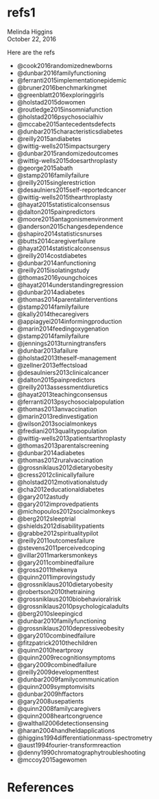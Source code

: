 # refs1
Melinda Higgins  
October 22, 2016  



Here are the refs 

* @cook2016randomizednewborns  
* @dunbar2016familyfunctioning  
* @ferranti2015implementationepidemic  
* @bruner2016benchmarkingmet
* @greenblatt2016exploringgirls
* @holstad2015dowomen
* @routledge2015insomniafunction
* @holstad2016psychosocialhiv
* @mccabe2015antecedentsdefects
* @dunbar2015characteristicsdiabetes
* @reilly2015andiabetes
* @wittig-wells2015impactsurgery
* @dunbar2015randomizedoutcomes
* @wittig-wells2015doesarthroplasty
* @george2015abath
* @stamp2016familyfailure
* @reilly2015singlerestriction
* @desaulniers2015self-reportedcancer
* @wittig-wells2015thearthroplasty
* @hayat2015statisticalconsensus
* @dalton2015painpredictors
* @moore2015antagonismenvironment
* @anderson2015changesdependence
* @shapiro2014statisticsnurses
* @butts2014caregiverfailure
* @hayat2014statisticalconsensus
* @reilly2014costdiabetes
* @dunbar2014anfunctioning
* @reilly2015isolatingstudy
* @thomas2016youngchoices
* @hayat2014understandingregression
* @dunbar2014adiabetes
* @thomas2014parentalinterventions
* @stamp2014familyfailure
* @kally2014thecaregivers
* @appiagyei2014informingproduction
* @marin2014feedingoxygenation
* @stamp2014familyfailure
* @jennings2013turningtransfers
* @dunbar2013afailure
* @holstad2013theself-management
* @zellner2013effectsload
* @desaulniers2013clinicalcancer
* @dalton2015painpredictors
* @reilly2013assessmentdiuretics
* @hayat2013teachingconsensus
* @ferranti2013psychosocialpopulation
* @thomas2013anvaccination
* @marin2013redinvestigation
* @wilson2013socialmonkeys
* @frediani2013qualitypopulation
* @wittig-wells2013patientsarthroplasty
* @thomas2013parentalscreening
* @dunbar2014adiabetes
* @thomas2012ruralvaccination
* @grossniklaus2012dietaryobesity
* @cress2012clinicallyfailure
* @holstad2012motivationalstudy
* @cha2012educationaldiabetes
* @gary2012astudy
* @gary2012improvedpatients
* @michopoulos2012socialmonkeys
* @berg2012sleeptrial
* @shields2012disabilitypatients
* @grabbe2012spiritualitypilot
* @reilly2011outcomesfailure
* @stevens2011perceivedcoping
* @villar2011markersmonkeys
* @gary2011combinedfailure
* @gross2011thekenya
* @quinn2011improvingstudy
* @grossniklaus2010dietaryobesity
* @robertson2010thetraining
* @grossniklaus2010biobehavioralrisk
* @grossniklaus2010psychologicaladults
* @berg2010sleepingicd
* @dunbar2010familyfunctioning
* @grossniklaus2010depressiveobesity
* @gary2010combinedfailure
* @fitzpatrick2010thechildren
* @quinn2010heartproxy
* @quinn2009recognitionsymptoms
* @gary2009combinedfailure
* @reilly2009developmenttest
* @dunbar2009familycommunication
* @quinn2009symptomvisits
* @dunbar2009hffactors
* @gary2008usepatients
* @quinn2008familycaregivers
* @quinn2008heartcongruence
* @walthall2006detectionsensing
* @haran2004handheldapplications
* @higgins1994differentiationmass-spectrometry
* @aust1994fourier-transformreaction
* @denny1990chromatographytroubleshooting
* @mccoy2015agewomen



# References

